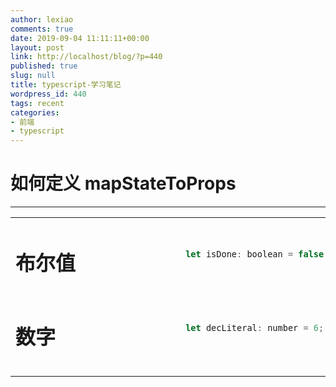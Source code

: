 ```yaml
---
author: lexiao
comments: true
date: 2019-09-04 11:11:11+00:00
layout: post
link: http://localhost/blog/?p=440
published: true
slug: null
title: typescript-学习笔记
wordpress_id: 440
tags: recent
categories:
- 前端
- typescript
---
```



# 如何定义 mapStateToProps

---



<table style="height: 238px;" width="100%">
<tbody>
<tr>
<td style="width: 99px;">
<h1 id="布尔值">布尔值</h1>
</td>
<td style="width: 99px;">&nbsp;</td>
<td style="width: 100px;">

```js
let isDone: boolean = false;
```

</td>
<td style="width: 100px;">&nbsp;</td>
<td style="width: 100px;">&nbsp;</td>
<td style="width: 100px;">&nbsp;</td>
</tr>
<tr>
<td style="width: 99px;">
<h1 id="数字">数字</h1>
</td>
<td style="width: 99px;">&nbsp;</td>
<td style="width: 100px;">

```js
let decLiteral: number = 6;
```

</td>
<td style="width: 100px;">&nbsp;</td>
<td style="width: 100px;">&nbsp;</td>
<td style="width: 100px;">&nbsp;</td>
</tr>
<tr>
<td style="width: 99px;">
<h1 id="字符串">字符串</h1>
</td>
<td style="width: 99px;">&nbsp;</td>
<td style="width: 100px;">


```js
let name: string = "bob";
```

</td>
<td style="width: 100px;">&nbsp;</td>
<td style="width: 100px;">&nbsp;</td>
<td style="width: 100px;">&nbsp;</td>
</tr>
<tr>
<td style="width: 99px;">
<h1 id="数组">数组</h1>
</td>
<td style="width: 99px;">&nbsp;</td>
<td style="width: 100px;">

```js
let list: number[] = [1, 2, 3];
let list: Array<number> = [1, 2, 3];
```

</td>
<td style="width: 100px;">&nbsp;</td>
<td style="width: 100px;">&nbsp;</td>
<td style="width: 100px;">&nbsp;</td>
</tr>
<tr>
<td style="width: 99px;">
<h1 id="元组-tuple">元组 Tuple</h1>
</td>
<td style="width: 99px;">一个已知元素数量和类型的数组，各元素的类型不必相同。</td>
<td style="width: 100px;">

```js
let x: [string, number];
x = ['hello', 10]; // OK

```

</td>
<td style="width: 100px;">当访问一个越界的元素，会使用联合类型替代：</td>
<td style="width: 100px;">&nbsp;</td>
<td style="width: 100px;">&nbsp;</td>
</tr>
<tr>
<td style="width: 99px;">
<h1 id="枚举">枚举</h1>
</td>
<td style="width: 99px;">&nbsp;</td>
<td style="width: 100px;">

```js
enum Color {Red, Green, Blue}
let c: Color = Color.Green;
let colorName: string = Color[2];

```

</td>
<td style="width: 100px;">&nbsp;</td>
<td style="width: 100px;">&nbsp;</td>
<td style="width: 100px;">&nbsp;</td>
</tr>
<tr>
<td style="width: 99px;">
<h1 id="任意值">任意值</h1>
</td>
<td style="width: 99px;">&nbsp;</td>
<td style="width: 100px;">

```js

let notSure: any = 4;

```

</td>
<td style="width: 100px;">&nbsp;</td>
<td style="width: 100px;">&nbsp;</td>
<td style="width: 100px;">&nbsp;</td>
</tr>
<tr>
<td style="width: 99px;">
<h1 id="空值">空值</h1>
</td>
<td style="width: 100px;">&nbsp;</td>
<td style="width: 150px;">

```js

function warnUser(): void {
    console.log("This is my warning message");
}

```

</td>

<td style="width: 100px;">&nbsp;</td>
<td style="width: 100px;">&nbsp;</td>
<td style="width: 100px;">&nbsp;</td>
</tr>

<tr>
<td style="width: 99px;">
<h1 id="空值">Null 和 Undefined</h1>
</td>
<td style="width: 100px;">&nbsp;</td>
<td style="width: 150px;">

```js

let u: undefined = undefined;
let n: null = null;

```

</td>

<td style="width: 100px;">所有类型的子类型</td>
<td style="width: 100px;">&nbsp;</td>
<td style="width: 100px;">&nbsp;</td>
</tr>

<tr>
<td style="width: 99px;">
<h1 id="空值">Never</h1>
</td>
<td style="width: 100px;">永不存在的值的类型</td>
<td style="width: 150px;">

```js

function error(message: string): never {
    throw new Error(message);
}

```

</td>

<td style="width: 100px;">所有类型的子类型也可以赋值给任何类型；然而，没有类型是never的子类型或可以赋值给never类型（除了never本身之外）。</td>
<td style="width: 100px;">那些总是会抛出异常或根本就不会有返回值的函数表达式或箭头函数表达式的返回值类型； 变量也可能是never类型，当它们被永不为真的类型保护所约束时。</td>
<td style="width: 100px;">&nbsp;</td>
</tr>

<tr>
<td style="width: 99px;">
<h1 id="空值">Object</h1>
</td>
<td style="width: 100px;">除number，string，boolean，symbol，null或undefined之外的类型</td>
<td style="width: 150px;">

```js

declare function create(o: object | null): void;

```

</td>

<td style="width: 100px;">所有类型的子类型</td>
<td style="width: 100px;">&nbsp;</td>
<td style="width: 100px;">&nbsp;</td>
</tr>

</tbody>
</table>

---



